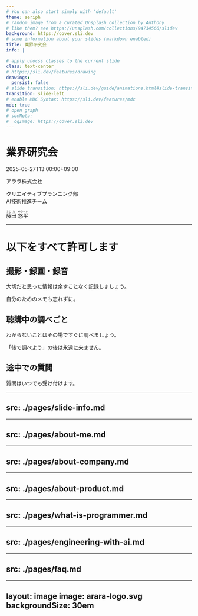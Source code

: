 ```yaml
---
# You can also start simply with 'default'
theme: seriph
# random image from a curated Unsplash collection by Anthony
# like them? see https://unsplash.com/collections/94734566/slidev
background: https://cover.sli.dev
# some information about your slides (markdown enabled)
title: 業界研究会
info: |

# apply unocss classes to the current slide
class: text-center
# https://sli.dev/features/drawing
drawings:
  persist: false
# slide transition: https://sli.dev/guide/animations.html#slide-transitions
transition: slide-left
# enable MDC Syntax: https://sli.dev/features/mdc
mdc: true
# open graph
# seoMeta:
#  ogImage: https://cover.sli.dev
---
```


# 業界研究会

2025-05-27T13:00:00+09:00

アララ株式会社

クリエイティブプランニング部<br>AI技術推進チーム

<ruby>藤<rt>ふじ</rt></ruby><ruby>田<rt>た</rt></ruby> <ruby>悠<rt>ゆう</rt></ruby><ruby>平<rt>へい</rt></ruby>

---

# 以下をすべて許可します

## 撮影・録画・録音

大切だと思った情報は余すことなく記録しましょう。

自分のためのメモも忘れずに。

## 聴講中の調べごと

わからないことはその場ですぐに調べましょう。

「後で調べよう」の後は永遠に来ません。

## 途中での質問

質問はいつでも受け付けます。

---
src: ./pages/slide-info.md
---

---
src: ./pages/about-me.md
---

---
src: ./pages/about-company.md
---

---
src: ./pages/about-product.md
---

---
src: ./pages/what-is-programmer.md
---

---
src: ./pages/engineering-with-ai.md
---

---
src: ./pages/faq.md
---

---
layout: image
image: arara-logo.svg
backgroundSize: 30em
---
